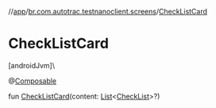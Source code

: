 //[app](../../index.md)/[br.com.autotrac.testnanoclient.screens](index.md)/[CheckListCard](-check-list-card.md)

# CheckListCard

[androidJvm]\

@[Composable](https://developer.android.com/reference/kotlin/androidx/compose/runtime/Composable.html)

fun [CheckListCard](-check-list-card.md)(content: [List](https://kotlinlang.org/api/latest/jvm/stdlib/kotlin.collections/-list/index.html)&lt;[CheckList](../br.com.autotrac.testnanoclient.dataRemote/-check-list/index.md)&gt;?)
